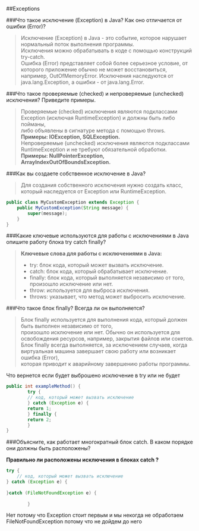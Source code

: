 
##Exceptions

###Что такое исключение (Exception) в Java? Как оно отличается от ошибки (Error)?
>Исключение (Exception) в Java - это событие, которое нарушает нормальный поток выполнения программы.   
>Исключения можно обрабатывать в коде с помощью конструкций try-catch.   
>Ошибка (Error) представляет собой более серьезное условие, от которого приложение обычно не может восстановиться,   
>например, OutOfMemoryError. Исключения наследуются от java.lang.Exception, а ошибки - от java.lang.Error.  

###Что такое проверяемые (checked) и непроверяемые (unchecked) исключения? Приведите примеры.
>Проверяемые (checked) исключения являются подклассами Exception (исключая RuntimeException) и должны быть либо пойманы,   
>либо объявлены в сигнатуре метода с помощью throws. **Примеры: IOException, SQLException.**   
> Непроверяемые (unchecked) исключения являются подклассами RuntimeException и не требуют обязательной обработки.    
>**Примеры: NullPointerException, ArrayIndexOutOfBoundsException.**

###Как вы создаете собственное исключение в Java?
>Для создания собственного исключения нужно создать класс, который наследуется от Exception или RuntimeException. 

```java
public class MyCustomException extends Exception {
    public MyCustomException(String message) {
        super(message);
    }
}
```

###Какие ключевые используются для работы с исключениями в Java опишите работу блока try catch finally?
>**Ключевые слова для работы с исключениями в Java:**
>- try: блок кода, который может вызвать исключение.
>- catch: блок кода, который обрабатывает исключение.
>- finally: блок кода, который выполняется независимо от того, произошло исключение или нет.
>- throw: используется для выброса исключения.
>- throws: указывает, что метод может выбросить исключение.



###Что такое блок finally? Всегда ли он выполняется?
>Блок finally используется для выполнения кода, который должен быть выполнен независимо от того,   
>произошло исключение или нет. Обычно он используется для освобождения ресурсов, например, закрытия файлов или сокетов.  
>Блок finally всегда выполняется, за исключением случаев, когда виртуальная машина завершает свою работу или возникает ошибка (Error),  
>которая приводит к аварийному завершению работы программы.

Что вернется если будет выброшено исключение в try или не будет
```java
public int exampleMethod() {
        try {
        // код, который может вызвать исключение   
        } catch (Exception e) {
        return 1; 
        } finally {
        return 2;
        }
}
```

###Объясните, как работает многократный блок catch. В каком порядке они должны быть расположены?

 **Правильно ли расположены исключения в блоках catch ?**
```java
try {
    // код, который может вызвать исключение
} catch (Exception e) {
    
}catch (FileNotFoundException e) {
        
        } 
```
Нет потому что Exception стоит первым и мы некогда не обработаем FileNotFoundException потому что не дойдем до него  

